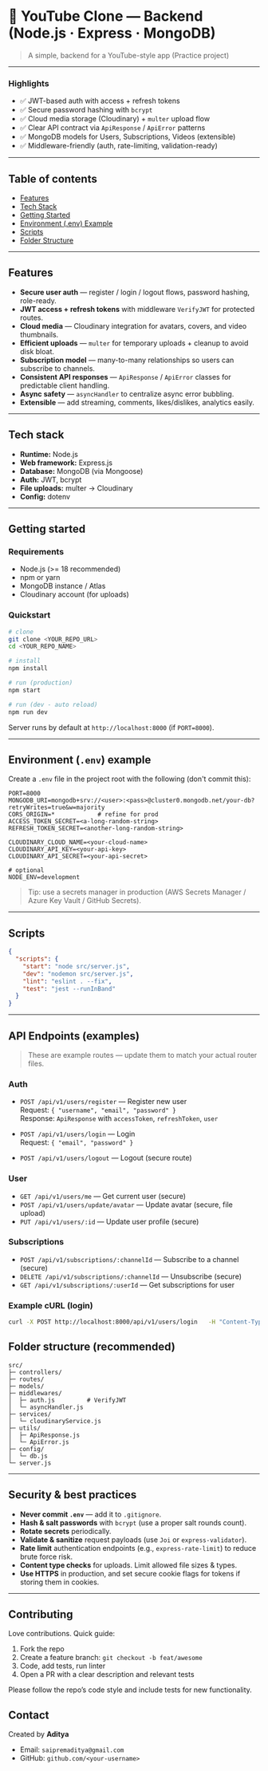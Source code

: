 # 🚀 YouTube Clone — Backend (Node.js · Express · MongoDB)

> A simple, backend for a YouTube-style app (Practice project)

---

### Highlights
- ✅ JWT-based auth with access + refresh tokens  
- ✅ Secure password hashing with `bcrypt`  
- ✅ Cloud media storage (Cloudinary) + `multer` upload flow  
- ✅ Clear API contract via `ApiResponse` / `ApiError` patterns  
- ✅ MongoDB models for Users, Subscriptions, Videos (extensible)  
- ✅ Middleware-friendly (auth, rate-limiting, validation-ready)

---

## Table of contents
- [Features](#features)  
- [Tech Stack](#tech-stack)  
- [Getting Started](#getting-started)  
- [Environment (.env) Example](#environment-env-example)  
- [Scripts](#scripts)  
- [Folder Structure](#folder-structure)  


---

## Features
- **Secure user auth** — register / login / logout flows, password hashing, role-ready.  
- **JWT access + refresh tokens** with middleware `VerifyJWT` for protected routes.  
- **Cloud media** — Cloudinary integration for avatars, covers, and video thumbnails.  
- **Efficient uploads** — `multer` for temporary uploads + cleanup to avoid disk bloat.  
- **Subscription model** — many-to-many relationships so users can subscribe to channels.  
- **Consistent API responses** — `ApiResponse` / `ApiError` classes for predictable client handling.  
- **Async safety** — `asyncHandler` to centralize async error bubbling.  
- **Extensible** — add streaming, comments, likes/dislikes, analytics easily.

---

## Tech stack
- **Runtime:** Node.js  
- **Web framework:** Express.js  
- **Database:** MongoDB (via Mongoose)  
- **Auth:** JWT, bcrypt  
- **File uploads:** multer → Cloudinary  
- **Config:** dotenv  

---

## Getting started

### Requirements
- Node.js (>= 18 recommended)  
- npm or yarn  
- MongoDB instance / Atlas  
- Cloudinary account (for uploads)

### Quickstart
```bash
# clone
git clone <YOUR_REPO_URL>
cd <YOUR_REPO_NAME>

# install
npm install

# run (production)
npm start

# run (dev - auto reload)
npm run dev
```

Server runs by default at `http://localhost:8000` (if `PORT=8000`).

---

## Environment (`.env`) example
Create a `.env` file in the project root with the following (don't commit this):

```env
PORT=8000
MONGODB_URI=mongodb+srv://<user>:<pass>@cluster0.mongodb.net/your-db?retryWrites=true&w=majority
CORS_ORIGIN=*            # refine for prod
ACCESS_TOKEN_SECRET=<a-long-random-string>
REFRESH_TOKEN_SECRET=<another-long-random-string>

CLOUDINARY_CLOUD_NAME=<your-cloud-name>
CLOUDINARY_API_KEY=<your-api-key>
CLOUDINARY_API_SECRET=<your-api-secret>

# optional
NODE_ENV=development
```

> Tip: use a secrets manager in production (AWS Secrets Manager / Azure Key Vault / GitHub Secrets).

---

## Scripts
```json
{
  "scripts": {
    "start": "node src/server.js",
    "dev": "nodemon src/server.js",
    "lint": "eslint . --fix",
    "test": "jest --runInBand"
  }
}
```

---

## API Endpoints (examples)
> These are example routes — update them to match your actual router files.

### Auth
- `POST /api/v1/users/register` — Register new user  
  Request: `{ "username", "email", "password" }`  
  Response: `ApiResponse` with `accessToken`, `refreshToken`, `user`

- `POST /api/v1/users/login` — Login  
  Request: `{ "email", "password" }`

- `POST /api/v1/users/logout` — Logout (secure route)

### User
- `GET /api/v1/users/me` — Get current user (secure)
- `POST /api/v1/users/update/avatar` — Update avatar (secure, file upload)
- `PUT /api/v1/users/:id` — Update user profile (secure)

### Subscriptions
- `POST /api/v1/subscriptions/:channelId` — Subscribe to a channel (secure)
- `DELETE /api/v1/subscriptions/:channelId` — Unsubscribe (secure)
- `GET /api/v1/subscriptions/:userId` — Get subscriptions for user

### Example cURL (login)
```bash
curl -X POST http://localhost:8000/api/v1/users/login   -H "Content-Type: application/json"   -d '{"email":"you@example.com","password":"password123"}'
```


## Folder structure (recommended)
```
src/
├─ controllers/
├─ routes/
├─ models/
├─ middlewares/
│  ├─ auth.js         # VerifyJWT
│  └─ asyncHandler.js
├─ services/
│  └─ cloudinaryService.js
├─ utils/
│  ├─ ApiResponse.js
│  └─ ApiError.js
├─ config/
│  └─ db.js
└─ server.js
```

---

## Security & best practices
- **Never commit `.env`** — add it to `.gitignore`.  
- **Hash & salt passwords** with `bcrypt` (use a proper salt rounds count).  
- **Rotate secrets** periodically.  
- **Validate & sanitize** request payloads (use `Joi` or `express-validator`).  
- **Rate limit** authentication endpoints (e.g., `express-rate-limit`) to reduce brute force risk.  
- **Content type checks** for uploads. Limit allowed file sizes & types.  
- **Use HTTPS** in production, and set secure cookie flags for tokens if storing them in cookies.

---

## Contributing
Love contributions. Quick guide:
1. Fork the repo
2. Create a feature branch: `git checkout -b feat/awesome`
3. Code, add tests, run linter
4. Open a PR with a clear description and relevant tests

Please follow the repo’s code style and include tests for new functionality.


## Contact
Created by **Aditya**

- Email: `saipremaditya@gmail.com`  
- GitHub: `github.com/<your-username>`


